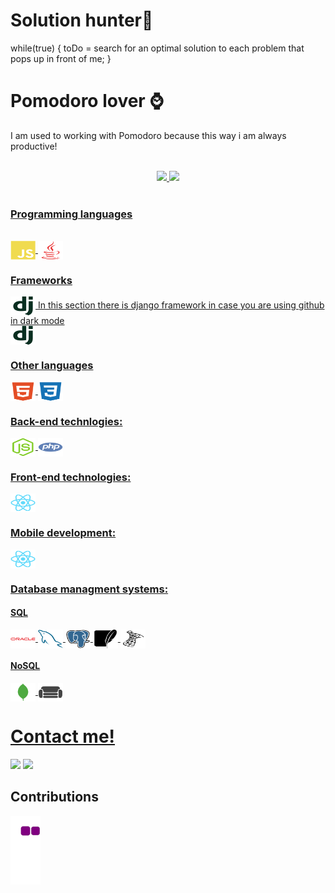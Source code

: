 # Solution hunter🏹

while(true)
{
 toDo = search for an optimal solution to each problem that pops up in front of me;
}

# Pomodoro lover ⌚

I am used to working with Pomodoro because this way i am always productive!

<br/>

<div align="center">
  <a href="https://github.com/ValdoMpinga">
  <img height="180em" src="https://github-readme-stats.vercel.app/api?username=ValdoMpinga&show_icons=true&theme=dark&include_all_commits=true&count_private=true"/>
  <img height="180em" src="https://github-readme-stats.vercel.app/api/top-langs/?username=ValdoMpinga&layout=compact&langs_count=7&theme=dark"/>
</div>

<br/>
 
### Programming languages
<br/>
<img align="center" alt="Rafa-Js" height="30" width="40" src="https://raw.githubusercontent.com/devicons/devicon/master/icons/javascript/javascript-plain.svg">
<img align="center" alt="Rafa-Js" height="30" width="40" src="https://raw.githubusercontent.com/devicons/devicon/master/icons/java/java-plain.svg">
 
### Frameworks
<img align="center" alt="Rafa-Js" height="30" width="40" src="https://raw.githubusercontent.com/devicons/devicon/master/icons/django/django-plain.svg">
In this section there is django framework in case you are using github in dark mode
          
<br/>
          
<img align="center" alt="Django" height="30" width="40" src="https://raw.githubusercontent.com/devicons/devicon/master/icons/django/django-plain.svg">

### Other languages
  <img align="center" alt="Rafa-Js" height="30" width="40" src="https://raw.githubusercontent.com/devicons/devicon/master/icons/html5/html5-plain.svg">
  <img align="center" alt="Rafa-Js" height="30" width="40" src="https://raw.githubusercontent.com/devicons/devicon/master/icons/css3/css3-plain.svg">

<br/>
          
### Back-end technlogies:
<img align="center" alt="Rafa-Js" height="30" width="40" src="https://raw.githubusercontent.com/devicons/devicon/master/icons/nodejs/nodejs-plain.svg">
<img align="center" alt="Rafa-Js" height="30" width="40" src="https://raw.githubusercontent.com/devicons/devicon/master/icons/php/php-plain.svg">

<br/>     
          
          
### Front-end technologies:
<img align="center" alt="Rafa-Js" height="30" width="40" src="https://raw.githubusercontent.com/devicons/devicon/master/icons/react/react-original.svg">

<br/>  
          
                    
### Mobile development:
<img align="center" alt="Rafa-Js" height="30" width="40" src="https://raw.githubusercontent.com/devicons/devicon/master/icons/react/react-original.svg">

<br/>  
          
### Database managment systems:
                   
#### SQL
<img align="center" alt="Rafa-Js" height="30" width="40" src="https://raw.githubusercontent.com/devicons/devicon/master/icons/oracle/oracle-original.svg">
<img align="center" alt="Rafa-Js" height="30" width="40" src="https://raw.githubusercontent.com/devicons/devicon/master/icons/mysql/mysql-plain.svg">
<img align="center" alt="Rafa-Js" height="30" width="40" src="https://raw.githubusercontent.com/devicons/devicon/master/icons/postgresql/postgresql-original.svg">
<img align="center" alt="Rafa-Js" height="30" width="40" src="https://raw.githubusercontent.com/devicons/devicon/master/icons/sqlite/sqlite-plain.svg">
<img align="center" alt="Rafa-Js" height="30" width="40" src="https://raw.githubusercontent.com/devicons/devicon/master/icons/microsoftsqlserver/microsoftsqlserver-plain.svg">
          
<br/>  
          
#### NoSQL
<img align="center" alt="Rafa-Js" height="30" width="40" src="https://raw.githubusercontent.com/devicons/devicon/master/icons/mongodb/mongodb-plain.svg">
<img align="center" alt="Rafa-Js" height="30" width="40" src="https://raw.githubusercontent.com/devicons/devicon/master/icons/couchdb/couchdb-plain.svg">
          
<br/>  
          
# Contact me!
<div>
  <a href="https://www.linkedin.com/in/valdo-mpinga-it-developer/" target="_blank"><img src="https://img.shields.io/badge/LinkedIn-0077B5?style=for-the-badge&logo=linkedin&logoColor=white" target="_blank"></a> 
  <a href="mailto:valdompinga57@gmail.com" target="_blank"><img src="https://img.shields.io/badge/Gmail-D14836?style=for-the-badge&logo=gmail&logoColor=white" target="_blank"></a> 
</div>

 
## Contributions
 
![snake gif](https://github.com/ValdoMpinga/ValdoMpinga/blob/output/github-contribution-grid-snake.gif)
 


